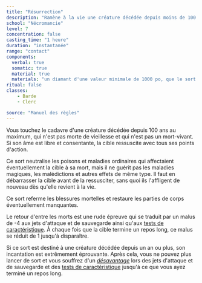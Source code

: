 ```yaml
---
title: "Résurrection"
description: "Ramène à la vie une créature décédée depuis moins de 100 ans."
school: "Nécromancie"
level: 7
concentration: false
casting_time: "1 heure"
duration: "instantanée"
range: "contact"
components:
  verbal: true
  somatic: true
  material: true
  materials: "un diamant d'une valeur minimale de 1000 po, que le sort consume"
ritual: false
classes:
    - Barde
    - Clerc

source: "Manuel des règles"
---
```

Vous touchez le cadavre d'une créature décédée depuis 100 ans au maximum, qui n'est pas morte de vieillesse et qui n'est pas un mort-vivant. Si son âme est libre et consentante, la cible ressuscite avec tous ses points d'action.

Ce sort neutralise les poisons et maladies ordinaires qui affectaient éventuellement la cible à sa mort, mais il ne guérit pas les maladies magiques, les malédictions et autres effets de même type. Il faut en débarrasser la cible avant de la ressusciter, sans quoi ils l'affligent de nouveau dès qu'elle revient à la vie.

Ce sort referme les blessures mortelles et restaure les parties de corps éventuellement manquantes.

Le retour d'entre les morts est une rude épreuve qui se traduit par un malus de -4 aux jets d'attaque et de sauvegarde ainsi qu'aux [tests de caractéristique](/utiliser-les-caracteristiques/#tests-de-caracteristique). À chaque fois que la cible termine un repos long, ce malus se réduit de 1 jusqu'à disparaître.

Si ce sort est destiné à une créature décédée depuis un an ou plus, son incantation est extrêmement éprouvante. Après cela, vous ne pouvez plus lancer de sort et vous souffrez d'un [_désavantage_](/utiliser-les-caracteristiques/#avantage-et-desavantage) lors des jets d'attaque et de sauvegarde et des [tests de caractéristique](/utiliser-les-caracteristiques/#tests-de-caracteristique) jusqu'à ce que vous ayez terminé un repos long.
